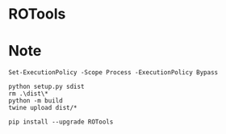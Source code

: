 # ROTools

# Note

```
Set-ExecutionPolicy -Scope Process -ExecutionPolicy Bypass
```

```
python setup.py sdist
rm .\dist\* 
python -m build
twine upload dist/*
```


```
pip install --upgrade ROTools
```


